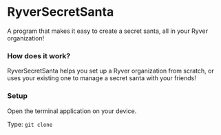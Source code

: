 # RyverSecretSanta
A program that makes it easy to create a secret santa, all in your Ryver organization!

### How does it work?
RyverSecretSanta helps you set up a Ryver organization from scratch, or uses your existing one to manage a secret santa with your friends!

### Setup

Open the terminal application on your device.

Type: `git clone `


